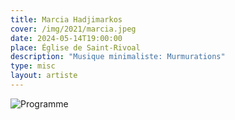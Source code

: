 ```yaml
---
title: Marcia Hadjimarkos
cover: /img/2021/marcia.jpeg
date: 2024-05-14T19:00:00
place: Église de Saint-Rivoal
description: "Musique minimaliste: Murmurations"
type: misc
layout: artiste
---
```


![Programme](/img/2024/marcia-hadjimarkos/programme.jpg)